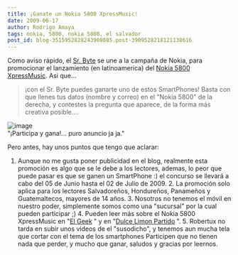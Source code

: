 ```yaml
---
title: ¡Ganate un Nokia 5800 XpressMusic!
date: 2009-06-17
author: Rodrigo Amaya
tags: nokia, 5800, nokia 5800, el salvador
post_id: blog-3515952828243908885.post-3909528218121138616
---
```


Como aviso rápido, el [Sr. Byte](https://twitter.com/srbyte) se une a la campaña de Nokia, para promocionar el lanzamiento (en latinoamerica) del [Nokia 5800 XpressMusic](https://www.srbyte.com/2009/06/review-nokia-5800-xpressmusic-13.html). Asi que...
> ¡con
> el Sr. Byte puedes ganarte uno de estos SmartPhones!
Basta con que llenes tus datos (nombre y correo) en el "Nokia 5800" de la derecha, y contestes la pregunta que aparece, de la forma más creativa posible....

![image](https://3.bp.blogspot.com/_ayvorITawE4/SjkkwrshdxI/AAAAAAAACCo/4cj0AnJxJic/s320/nokia5800.png)    
"¡Participa y gana!... puro
anuncio ja ja."

Pero antes, hay unos puntos que tengo que aclarar:

1. Aunque no me gusta poner publicidad en el blog, realmente esta promoción es algo que se le debe a los lectores, ademas, lo peor que puede pasar es que se ganen un SmartPhone :) el concurso se llevará a cabo del 05 de Junio hasta el 02 de Julio de 2009. 2. La promoción solo aplica para los lectores Salvadoreños, Hondureños, Panameños y Guatemaltecos, mayores de 14 años. 3. Nosotros no tenemos el móvil en nuestro poder, simplemente somos como una "sucursal" por la cual pueden participar ;) 4. Pueden leer más sobre el Nokia 5800 XpressMusic en "[El Geek](https://elgeek.info/post/120644221/nokia-5800)
" y en "[Dulce Limon Partido](https://dulcelimonpartido.blogspot.com/2009/06/nokia-5800-xpressmusic-mi-review-y.html)
". 5. Robertux no tarda en subir unos videos de el "susodicho", y tenemos aun mucha tela que cortar con el tema de los smartphones Participen que no tienen nada que perder, y mucho que ganar, saludos y gracias por leernos.
